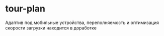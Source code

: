 # tour-plan
Адаптив под мобильные устройства, переполняемость и оптимизация скорости загрузки находится в доработке
